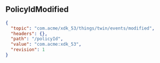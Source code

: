 ## PolicyIdModified

```json
{
  "topic": "com.acme/xdk_53/things/twin/events/modified",
  "headers": {},
  "path": "/policyId",
  "value": "com.acme:xdk_53",
  "revision": 1
}
```

